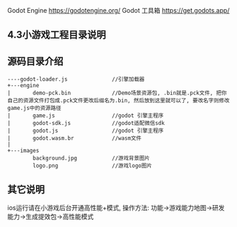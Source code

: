 Godot Engine https://godotengine.org/
Godot 工具箱 https://get.godots.app/
## 4.3小游戏工程目录说明
## 源码目录介绍
```
----godot-loader.js              //引擎加载器
+---engine
|       demo-pck.bin             //Demo场景资源包, .bin就是.pck文件, 把你自己的资源文件打包成.pck文件更改后缀名为.bin, 然后放到这里就可以了, 要改名字则修改game.js中的资源路径
|       game.js                  //godot 引擎主程序
|       godot-sdk.js             //godot适配微信sdk
|       godot.js                 //godot 引擎主程序
|       godot.wasm.br            //wasm文件
|
+---images
        background.jpg           //游戏背景图片
        logo.png                 //游戏logo图片

```

## 其它说明
ios运行请在小游戏后台开通高性能+模式, 操作方法: 功能->游戏能力地图->研发能力->生成提效包->高性能模式